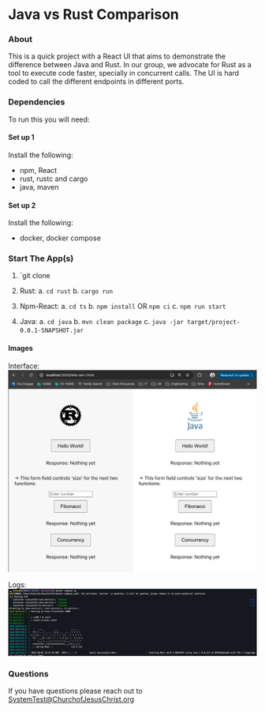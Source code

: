 # Java vs Rust Comparison

### About
This is a quick project with a React UI that aims to demonstrate the difference between Java and Rust. 
In our group, we advocate for Rust as a tool to execute code faster, specially in concurrent calls. The UI is
hard coded to call the different endpoints in different ports. 

### Dependencies
To run this you will need:

#### Set up 1
Install the following:
- npm, React 
- rust, rustc and cargo
- java, maven  

#### Set up 2
Install the following: 
- docker, docker compose 

### Start The App(s)
1. `git clone 
2. Rust:
    a. `cd rust`
    b. `cargo run`

3. Npm-React:
    a. `cd ts`
    b. `npm install` OR `npm ci`
    c. `npm run start`

4. Java:
    a. `cd java`
    b. `mvn clean package`
    c. `java -jar target/project-0.0.1-SNAPSHOT.jar`


#### Images
Interface:
![Browser Interface](/images/ui.png)

Logs: 
![Logs](/images/docker-logs.png)



### Questions
If you have questions please reach out to SystemTest@ChurchofJesusChrist.org

